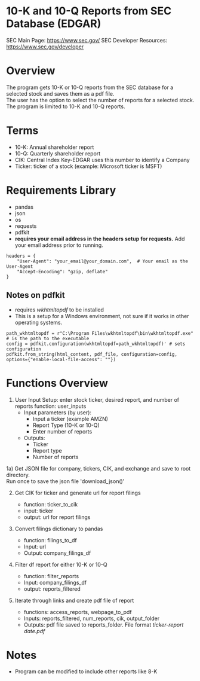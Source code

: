 # 10-K and 10-Q Reports from SEC Database (EDGAR) 

SEC Main Page: https://www.sec.gov/
SEC Developer Resources: https://www.sec.gov/developer

# Overview
The program gets 10-K or 10-Q reports from the SEC database for a selected stock and saves them as a pdf file.  
The user has the option to select the number of reports for a selected stock.  The program is limited to 10-K 
and 10-Q reports.

# Terms
* 10-K: Annual shareholder report
* 10-Q: Quarterly shareholder report
* CIK: Central Index Key-EDGAR uses this number to identify a Company 
* Ticker: ticker of a stock (example: Microsoft ticker is MSFT)

# Requirements Library
* pandas
* json
* os
* requests
* pdfkit
* __requires your email address in the headers setup for requests.__  Add your email address prior to running.

```
headers = {
    "User-Agent": "your_email@your_domain.com",  # Your email as the User-Agent
    "Accept-Encoding": "gzip, deflate"
}
```  

## Notes on pdfkit
* requires _wkhtmltopdf_ to be installed 
* This is a setup for a Windows environment, not sure if it works in other operating systems.
```
path_wkhtmltopdf = r"C:\Program Files\wkhtmltopdf\bin\wkhtmltopdf.exe" # is the path to the executable
config = pdfkit.configuration(wkhtmltopdf=path_wkhtmltopdf)' # sets configuration
pdfkit.from_string(html_content, pdf_file, configuration=config, options={"enable-local-file-access": ""}) 
```

# Functions Overview
1) User Input Setup: enter stock ticker, desired report, and number of reports
    function: user_inputs
    * Input parameters (by user):
        - Input a ticker (example AMZN)
        - Report Type (10-K or 10-Q)
        - Enter number of reports 
    * Outputs:
        - Ticker
        - Report type
        - Number of reports

1a) Get JSON file for company, tickers, CIK, and exchange and save to root directory.  
    Run once to save the json file 'download_json()'

2) Get CIK for ticker and generate url for report filings
    * function: ticker_to_cik
    * input: ticker
    * output: url for report filings

3) Convert filings dictionary to pandas
    * function: filings_to_df
    * Input: url
    * Output: company_filings_df

4) Filter df report for either 10-K or 10-Q
    * function: filter_reports
    * Input: company_filings_df
    * output: reports_filtered

5) Iterate through links and create pdf file of report
    * functions: access_reports, webpage_to_pdf
    * Inputs: reports_filtered, num_reports, cik, output_folder
    * Outputs: pdf file saved to reports_folder.  File format *ticker-report date.pdf*

# Notes
* Program can be modified to include other reports like 8-K